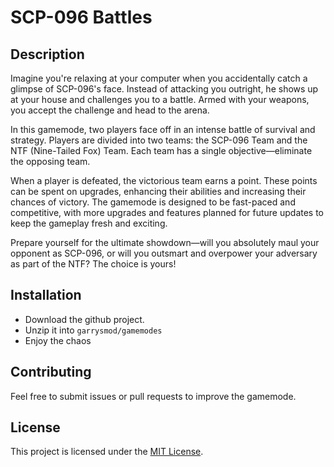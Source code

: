 # SCP-096 Battles

## Description
Imagine you're relaxing at your computer when you accidentally catch a glimpse of SCP-096's face. Instead of attacking you outright, he shows up at your house and challenges you to a battle. Armed with your weapons, you accept the challenge and head to the arena.

In this gamemode, two players face off in an intense battle of survival and strategy. Players are divided into two teams: the SCP-096 Team and the NTF (Nine-Tailed Fox) Team. Each team has a single objective—eliminate the opposing team. 

When a player is defeated, the victorious team earns a point. These points can be spent on upgrades, enhancing their abilities and increasing their chances of victory. The gamemode is designed to be fast-paced and competitive, with more upgrades and features planned for future updates to keep the gameplay fresh and exciting.

Prepare yourself for the ultimate showdown—will you absolutely maul your opponent as SCP-096, or will you outsmart and overpower your adversary as part of the NTF? The choice is yours!

## Installation
- Download the github project.
- Unzip it into `garrysmod/gamemodes`
- Enjoy the chaos

## Contributing
Feel free to submit issues or pull requests to improve the gamemode.

## License
This project is licensed under the [MIT License](LICENSE).
